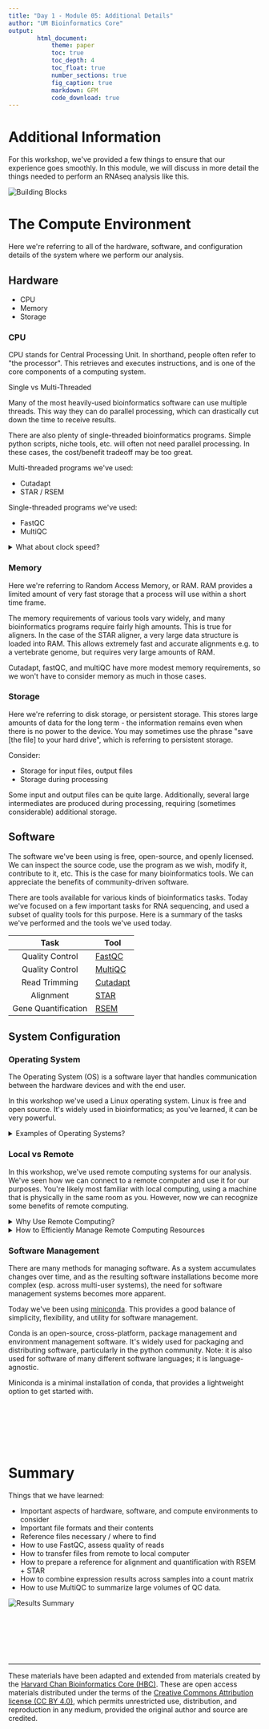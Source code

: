 ```yaml
---
title: "Day 1 - Module 05: Additional Details"
author: "UM Bioinformatics Core"
output:
        html_document:
            theme: paper
            toc: true
            toc_depth: 4
            toc_float: true
            number_sections: true
            fig_caption: true
            markdown: GFM
            code_download: true
---
```


# Additional Information

For this workshop, we've provided a few things to ensure that our experience goes smoothly. In this module, we will discuss in more detail the things needed to perform an RNAseq analysis like this.

![Building Blocks](images/building-blocks.png)


# The Compute Environment

Here we're referring to all of the hardware, software, and configuration details of the system where we perform our analysis.

## Hardware

- CPU
- Memory
- Storage

### CPU

CPU stands for Central Processing Unit. In shorthand, people often refer to "the processor". This  retrieves and executes instructions, and is one of the core components of a computing system.

Single vs Multi-Threaded

Many of the most heavily-used bioinformatics software can use multiple threads. This way they can do parallel processing, which can drastically cut down the time to receive results.

There are also plenty of single-threaded bioinformatics programs. Simple python scripts, niche tools, etc. will often not need parallel processing. In these cases, the cost/benefit tradeoff may be too great.

Multi-threaded programs we've used:

- Cutadapt
- STAR / RSEM

Single-threaded programs we've used:

- FastQC
- MultiQC

<details>
<summary>What about clock speed?</summary>

You may be familiar with clock speed of a processor from your experience while buying personal computers. You may've seen specs listed such as `3.3 GHz`, which refers to the CPU's clock speed.

Clock speeds on all modern processors are sufficient for basically all bioinformatics software. Clock speed is generally not a major consideration in choices today.
</details>


### Memory

Here we're referring to Random Access Memory, or RAM. RAM provides a limited amount of very fast storage that a process will use within a short time frame.

The memory requirements of various tools vary widely, and many bioinformatics programs require fairly high amounts. This is true for aligners. In the case of the STAR aligner, a very large data structure is loaded into RAM. This allows extremely fast and accurate alignments e.g. to a vertebrate genome, but requires very large amounts of RAM.

Cutadapt, fastQC, and multiQC have more modest memory requirements, so we won't have to consider memory as much in those cases.

### Storage

Here we're referring to disk storage, or persistent storage. This stores large amounts of data for the long term - the information remains even when there is no power to the device. You may sometimes use the phrase "save [the file] to your hard drive", which is referring to persistent storage.

Consider:

- Storage for input files, output files
- Storage during processing

Some input and output files can be quite large. Additionally, several large intermediates are produced during processing, requiring (sometimes considerable) additional storage.

## Software

The software we've been using is free, open-source, and openly licensed. We can inspect the source code, use the program as we wish, modify it, contribute to it, etc. This is the case for many bioinformatics tools. We can appreciate the benefits of community-driven software.

There are tools available for various kinds of bioinformatics tasks. Today we've focused on a few important tasks for RNA sequencing, and used a subset of quality tools for this purpose. Here is a summary of the tasks we've performed and the tools we've used today.

| Task | Tool |
| :--: | ---- |
| Quality Control | [FastQC](https://www.bioinformatics.babraham.ac.uk/projects/fastqc/Help/) |
| Quality Control | [MultiQC](https://multiqc.info/docs/) |
| Read Trimming | [Cutadapt](https://cutadapt.readthedocs.io/en/stable/) |
| Alignment | [STAR](https://github.com/alexdobin/STAR/blob/master/doc/STARmanual.pdf) |
| Gene Quantification | [RSEM](http://deweylab.github.io/RSEM/) |

## System Configuration

### Operating System

The Operating System (OS) is a software layer that handles communication between the hardware devices and with the end user.

In this workshop we've used a Linux operating system. Linux is free and open source. It's widely used in bioinformatics; as you've learned, it can be very powerful.

<details>
<summary>Examples of Operating Systems?</summary>

Examples:

- Microsoft - [Windows](https://en.wikipedia.org/wiki/Microsoft_Windows)
- Apple - [MacOS](https://en.wikipedia.org/wiki/MacOS)
- [FOSS](https://en.wikipedia.org/wiki/Free_and_open-source_software) - [GNU](http://www.gnu.org) / [LINUX](https://en.wikipedia.org/wiki/Linux)
- Google - [Android](https://en.wikipedia.org/wiki/Android_(operating_system))
- Apple - [iOS](https://en.wikipedia.org/wiki/IOS)

Some software is specific to an operating system - developers may focus their time and attention on developing for certain configurations over others, depending on the niche or goal. Often, releases may be limited to certain OS / hardware configurations.

</details>

### Local vs Remote

In this workshop, we've used remote computing systems for our analysis. We've seen how we can connect to a remote computer and use it for our purposes. You're likely most familiar with local computing, using a machine that is physically in the same room as you. However, now we can recognize some benefits of remote computing.

<details>
<summary>Why Use Remote Computing?</summary>

Remote computing is sensible in many situations - for economies of scale it's best to have many machines in physical locations that are built and designed for that purpose. This is what it means if you've heard of cloud computing - a type of remote computing, often with convenience services or products built on top of the remote machines. By using remote computing, we can rent powerful hardware that would not be practical for us to buy. We can also scale this up or down to our exact needs, providing great flexibility.

</details>

<details>
<summary>How to Efficiently Manage Remote Computing Resources</summary>

This is a broad topic - job scheduling is a common method for allocating shared compute resources. Consider a job as an individual call to a piece of software. There are many ways to manage resources at the job level.

Resource management and job scheduling at the UMich HPC is handled by SLURM. Quite a large topic of its own, you can read more about these resources [here](https://arc.umich.edu/greatlakes/slurm-user-guide/).

Another large topic which we won't dive into, are workflow managers. These allow similar job management capabilities, but are more flexible since they are not tied to a specific type of system. [Snakemake](https://snakemake.readthedocs.io/en/stable/) is an example of this.

Today we've been aiming for simplicity and transparency, so managed our jobs manually and sequentially. In other words, we wrote and submitted the commands by hand, in order, for illustrative purposes. You can imagine that for large-scale processing, it is incredibly useful to allow software to automate some of these processes for us.

</details>

### Software Management

There are many methods for managing software. As a system accumulates changes over time, and as the resulting software installations become more complex (esp. across multi-user systems), the need for software management systems becomes more apparent.

Today we've been using [miniconda](https://docs.conda.io/en/latest/miniconda.html). This provides a good balance of simplicity, flexibility, and utility for software management.

Conda is an open-source, cross-platform, package management and environment management software. It's widely used for packaging and distributing software, particularly in the python community. Note: it is also used for software of many different software languages; it is language-agnostic.

Miniconda is a minimal installation of conda, that provides a lightweight option to get started with.


<br>
<br>
<br>
<br>
<br>


# Summary

Things that we have learned:
* Important aspects of hardware, software, and compute environments to consider
* Important file formats and their contents
* Reference files necessary / where to find
* How to use FastQC, assess quality of reads
* How to transfer files from remote to local computer
* How to prepare a reference for alignment and quantification with RSEM + STAR
* How to combine expression results across samples into a count matrix
* How to use MultiQC to summarize large volumes of QC data.

![Results Summary](images/results-summary.png)

<br>
<br>
<br>
<br>
<br>

---

These materials have been adapted and extended from materials created by the [Harvard Chan Bioinformatics Core (HBC)](http://bioinformatics.sph.harvard.edu/). These are open access materials distributed under the terms of the [Creative Commons Attribution license (CC BY 4.0)](http://creativecommons.org/licenses/by/4.0/), which permits unrestricted use, distribution, and reproduction in any medium, provided the original author and source are credited.
